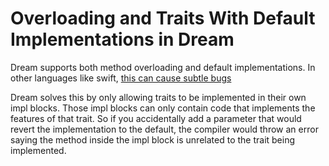 
# Overloading and Traits With Default Implementations in Dream

Dream supports both method overloading and default implementations. In other languages
like swift, [this can cause subtle bugs](http://developear.com/blog/2017/02/26/swift-protocols.html)

Dream solves this by only allowing traits to be implemented in their own impl blocks. Those
impl blocks can only contain code that implements the features of that trait. So if you accidentally
add a parameter that would revert the implementation to the default, the compiler would
throw an error saying the method inside the impl block is unrelated to the trait being implemented.
